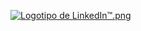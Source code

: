<a href="https://es.linkedin.com/in/jorge-martin-dev?trk=profile-badge">
  
![Logotipo de LinkedIn™.png](Logotipo%20de%20LinkedIn%E2%84%A2.png)
</a>
